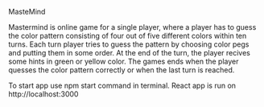 MasteMind

Mastermind is online game for a single player, where a player has to guess the color pattern consisting of four out of five different colors within ten turns. Each turn player tries to guess the pattern by choosing color pegs and putting them in some order. At the end of the turn, the player recives some hints in green or yellow color. The games ends when the player
quesses the color pattern correctly or when the last turn is reached.

To start app use npm start command in terminal. React app is run on http://localhost:3000
